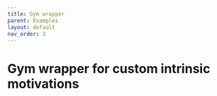 ```yaml
---
title: Gym wrapper
parent: Examples
layout: default
nav_order: 3
---
```


# Gym wrapper for custom intrinsic motivations